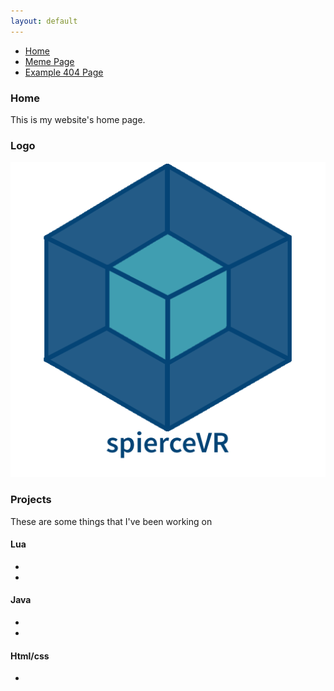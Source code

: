 ```yaml
---
layout: default
---
```

* [Home](./index.md)
* [Meme Page](./meme-page.md)
* [Example 404 Page](./another-page.html)

### Home
  This is my website's home page.

### Logo

![Octocat](https://github.com/spierceVR/spierceVR.github.io/blob/master/_images/logo.png?raw=true)





### Projects
These are some things that I've been working on

#### Lua
*
*

#### Java
*
*

#### Html/css
*

